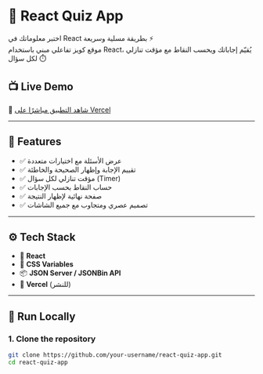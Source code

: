 # 🎯 React Quiz App

اختبر معلوماتك في React بطريقة مسلية وسريعة ⚡  
موقع كويز تفاعلي مبني باستخدام React، يُقيّم إجاباتك ويحسب النقاط مع مؤقت تنازلي لكل سؤال ⏱️

## 📺 Live Demo

🔗 [شاهد التطبيق مباشرًا على Vercel](https://react-quiz-eight-mauve.vercel.app/)

---

## 🧠 Features

- ✅ عرض الأسئلة مع اختيارات متعددة
- ✅ تقييم الإجابة وإظهار الصحيحة والخاطئة
- ✅ مؤقت تنازلي لكل سؤال (Timer)
- ✅ حساب النقاط بحسب الإجابات
- ✅ صفحة نهائية لإظهار النتيجة
- ✅ تصميم عصري ومتجاوب مع جميع الشاشات

---

## ⚙️ Tech Stack

- 🧩 **React**
- 🎨 **CSS Variables**
- 📦 **JSON Server / JSONBin API**
- 🚀 **Vercel** (للنشر)

---

## 🧪 Run Locally

### 1. Clone the repository

```bash
git clone https://github.com/your-username/react-quiz-app.git
cd react-quiz-app
```
